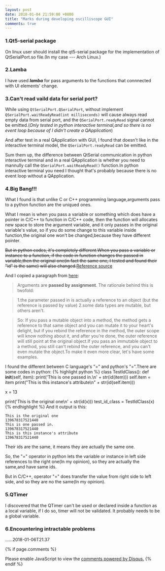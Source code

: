 ```yaml
---
layout: post
date: 2018-01-04 21:59:00 +0800
title: "Marks during developing oscilliscope GUI"
comments: true
---
```

### 1.Qt5-serial package
On linux user should install the qt5-serial package for the implementation of QtSerialPort.so file.(In my case --- Arch Linux.)

### 2.Lamba
I have used ***lamba*** for pass arguments to the functions that connnected with UI elements' change.

### 3.Can't read vaild data for serial port?
While using `QtSerialPort.QSerialPort`, without implement `QSerialPort.waitReadyRead(int milliseconds)` will cause always read empty data from serial port, and the `QSerialPort.readyRead` signal cannot be emitted.(*Only tested in python interactive terminal,and so there is no event loop because of I didn't create a QApplication*)

And after test in a real QApplication with GUI, I found that doesn't like in the interactive terminal model, the `QSerialPort.readyRead` can be emitted.

Sum them up, the difference between QtSerial communication in python interactive terminal and in a real QApplication is whether you need to mannully call the `QSerialPort.waitReadyRead()` function.In python interactive terminal you need I thought that's probably because there is no event loop without a QApplication.

### 4.Big Bang!!!

What I found is that unlike C or C++ programming language,arguments pass to a python function are the uniqued ones.

What I mean is when you pass a variable or something which does have a pointer in C/C++ to function in C/C++ code, then the function will allocates new space to store the argument variable, and it only passes in the original variable's value, so if you do some change to this variable inside function,the original one won't be changed,because they have different pointer.

~~But in python codes, it's completely different.When you pass a variable or instance to a function, if the code in function changes the passed in variable,then the original one(in fact the same one, I tested and found their "id" is the same) will also changed.~~[Reference source](https://stackoverflow.com/questions/22558739/without-pointers-can-i-pass-references-as-arguments-in-python)

And I copied a paragraph from [here](https://stackoverflow.com/questions/986006/how-do-i-pass-a-variable-by-reference):
> Arguments are **passed by assignment**. The rationale behind this is twofold:
 
> 1.the parameter passed in is actually a reference to an object (but the reference is passed by value)
> 2.some data types are mutable, but others aren't.

> So: If you pass a mutable object into a method, the method gets a reference to that same object and you can mutate it to your heart's delight, but if you rebind the reference in the method, the outer scope will know nothing about it, and after you're done, the outer reference will still point at the original object.If you pass an immutable object to a method, you still can't rebind the outer reference, and you can't even mutate the object.To make it even more clear, let's have some examples.

I found the different between C language's "=" and python's "=".There are some codes in python:
{% highlight python %}
class TestIdClass():
	def __init__(self, item):
		print('This is one passed in.\n' + str(id(item)))
		self.item = item
		print("This is this instance's attribute\n" + str(id(self.item)))

x = 13

print('This is the original one\n' + str(id(x)))
test_id_class = TestIdClass(x)
{% endhighlight %}
And it output is this:
```
This is the original one
139678317521440
This is one passed in.
139678317521440
This is this instance's attribute
139678317521440
```
Their ids are the same, it means they are actually the same one.

So, the "=" operator in python lets the variable or instance in left side references to the right one(In my opinion), so they are actually the same,and have same ids.

But in C/C++, operator "=" does transfer the value from right side to left side, and so they are no the same(In my opinion).

### 5.QTimer
I discovered that the QTimer can't be used or declared inside a function as a local variable, if I do so, timer will not be validated. It probably needs to be a global variable.

### 6.Encountering intractable problems
......2018-01-06T21.37


{% if page.comments %}
<div id="disqus_thread"></div>
<script>

/**
*  RECOMMENDED CONFIGURATION VARIABLES: EDIT AND UNCOMMENT THE SECTION BELOW TO INSERT DYNAMIC VALUES FROM YOUR PLATFORM OR CMS.
*  LEARN WHY DEFINING THESE VARIABLES IS IMPORTANT: https://disqus.com/admin/universalcode/#configuration-variables*/
/*
var disqus_config = function () {
this.page.url = PAGE_URL;  // Replace PAGE_URL with your page's canonical URL variable
this.page.identifier = PAGE_IDENTIFIER; // Replace PAGE_IDENTIFIER with your page's unique identifier variable
};
*/
(function() { // DON'T EDIT BELOW THIS LINE
var d = document, s = d.createElement('script');
s.src = 'https://okcy.disqus.com/embed.js';
s.setAttribute('data-timestamp', +new Date());
(d.head || d.body).appendChild(s);
})();
</script>
<noscript>Please enable JavaScript to view the <a href="https://disqus.com/?ref_noscript">comments powered by Disqus.</a></noscript>
{% endif %}
